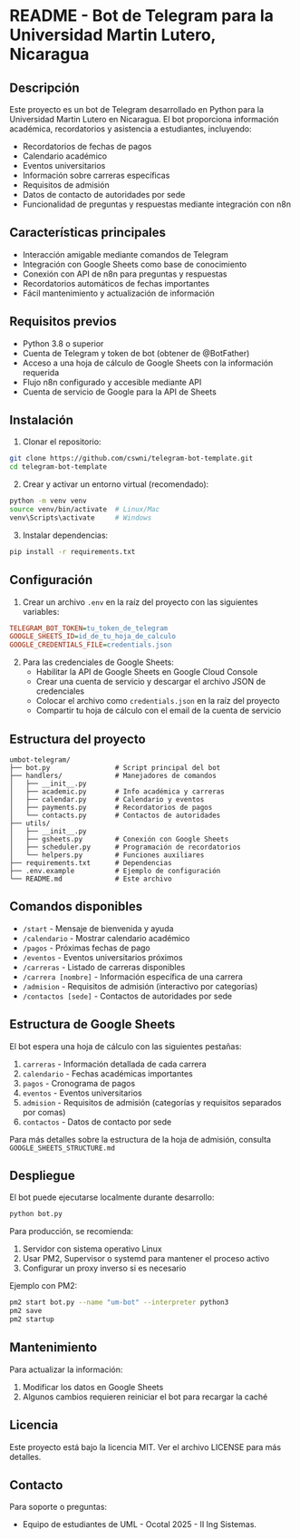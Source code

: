 # README - Bot de Telegram para la Universidad Martin Lutero, Nicaragua

## Descripción
Este proyecto es un bot de Telegram desarrollado en Python para la Universidad Martin Lutero en Nicaragua. El bot proporciona información académica, recordatorios y asistencia a estudiantes, incluyendo:

- Recordatorios de fechas de pagos
- Calendario académico
- Eventos universitarios
- Información sobre carreras específicas
- Requisitos de admisión
- Datos de contacto de autoridades por sede
- Funcionalidad de preguntas y respuestas mediante integración con n8n

## Características principales
- Interacción amigable mediante comandos de Telegram
- Integración con Google Sheets como base de conocimiento
- Conexión con API de n8n para preguntas y respuestas
- Recordatorios automáticos de fechas importantes
- Fácil mantenimiento y actualización de información

## Requisitos previos
- Python 3.8 o superior
- Cuenta de Telegram y token de bot (obtener de @BotFather)
- Acceso a una hoja de cálculo de Google Sheets con la información requerida
- Flujo n8n configurado y accesible mediante API
- Cuenta de servicio de Google para la API de Sheets

## Instalación

1. Clonar el repositorio:
```bash
git clone https://github.com/cswni/telegram-bot-template.git
cd telegram-bot-template
```

2. Crear y activar un entorno virtual (recomendado):
```bash
python -m venv venv
source venv/bin/activate  # Linux/Mac
venv\Scripts\activate     # Windows
```

3. Instalar dependencias:
```bash
pip install -r requirements.txt
```

## Configuración

1. Crear un archivo `.env` en la raíz del proyecto con las siguientes variables:
```ini
TELEGRAM_BOT_TOKEN=tu_token_de_telegram
GOOGLE_SHEETS_ID=id_de_tu_hoja_de_calculo
GOOGLE_CREDENTIALS_FILE=credentials.json

```

2. Para las credenciales de Google Sheets:
   - Habilitar la API de Google Sheets en Google Cloud Console
   - Crear una cuenta de servicio y descargar el archivo JSON de credenciales
   - Colocar el archivo como `credentials.json` en la raíz del proyecto
   - Compartir tu hoja de cálculo con el email de la cuenta de servicio

## Estructura del proyecto
```
umbot-telegram/
├── bot.py                # Script principal del bot
├── handlers/             # Manejadores de comandos
│   ├── __init__.py
│   ├── academic.py       # Info académica y carreras
│   ├── calendar.py       # Calendario y eventos
│   ├── payments.py       # Recordatorios de pagos
│   └── contacts.py       # Contactos de autoridades
├── utils/
│   ├── __init__.py
│   ├── gsheets.py        # Conexión con Google Sheets
│   ├── scheduler.py      # Programación de recordatorios
│   └── helpers.py        # Funciones auxiliares
├── requirements.txt      # Dependencias
├── .env.example          # Ejemplo de configuración
└── README.md             # Este archivo
```

## Comandos disponibles
- `/start` - Mensaje de bienvenida y ayuda
- `/calendario` - Mostrar calendario académico
- `/pagos` - Próximas fechas de pago
- `/eventos` - Eventos universitarios próximos
- `/carreras` - Listado de carreras disponibles
- `/carrera [nombre]` - Información específica de una carrera
- `/admision` - Requisitos de admisión (interactivo por categorías)
- `/contactos [sede]` - Contactos de autoridades por sede


## Estructura de Google Sheets
El bot espera una hoja de cálculo con las siguientes pestañas:
1. `carreras` - Información detallada de cada carrera
2. `calendario` - Fechas académicas importantes
3. `pagos` - Cronograma de pagos
4. `eventos` - Eventos universitarios
5. `admision` - Requisitos de admisión (categorías y requisitos separados por comas)
6. `contactos` - Datos de contacto por sede

Para más detalles sobre la estructura de la hoja de admisión, consulta `GOOGLE_SHEETS_STRUCTURE.md`

## Despliegue
El bot puede ejecutarse localmente durante desarrollo:
```bash
python bot.py
```

Para producción, se recomienda:
1. Servidor con sistema operativo Linux
2. Usar PM2, Supervisor o systemd para mantener el proceso activo
3. Configurar un proxy inverso si es necesario

Ejemplo con PM2:
```bash
pm2 start bot.py --name "um-bot" --interpreter python3
pm2 save
pm2 startup
```

## Mantenimiento
Para actualizar la información:
1. Modificar los datos en Google Sheets
2. Algunos cambios requieren reiniciar el bot para recargar la caché

## Licencia
Este proyecto está bajo la licencia MIT. Ver el archivo LICENSE para más detalles.

## Contacto
Para soporte o preguntas:
- Equipo de estudiantes de UML - Ocotal 2025 - II Ing Sistemas.